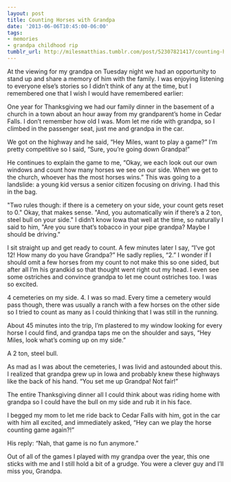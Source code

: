 ```yaml
---
layout: post
title: Counting Horses with Grandpa
date: '2013-06-06T10:45:00-06:00'
tags:
- memories
- grandpa childhood rip
tumblr_url: http://milesmatthias.tumblr.com/post/52307821417/counting-horses-with-grandpa
---
```

At the viewing for my grandpa on Tuesday night we had an opportunity to stand up and share a memory of him with the family. I was enjoying listening to everyone else’s stories so I didn’t think of any at the time, but I remembered one that I wish I would have remembered earlier:

One year for Thanksgiving we had our family dinner in the basement of a church in a town about an hour away from my grandparent’s home in Cedar Falls. I don’t remember how old I was. Mom let me ride with grandpa, so I climbed in the passenger seat, just me and grandpa in the car.

We got on the highway and he said, “Hey Miles, want to play a game?” I’m pretty competitive so I said, “Sure, you’re going down Grandpa!”

He continues to explain the game to me, “Okay, we each look out our own windows and count how many horses we see on our side. When we get to the church, whoever has the most horses wins.” This was going to a landslide: a young kid versus a senior citizen focusing on driving. I had this in the bag.

"Two rules though: if there is a cemetery on your side, your count gets reset to 0." Okay, that makes sense. "And, you automatically win if there’s a 2 ton, steel bull on your side." I didn’t know Iowa that well at the time, so naturally I said to him, "Are you sure that’s tobacco in your pipe grandpa? Maybe I should be driving."

I sit straight up and get ready to count. A few minutes later I say, “I’ve got 12! How many do you have Grandpa?” He sadly replies, “2.” I wonder if I should omit a few horses from my count to not make this so one sided, but after all I’m his grandkid so that thought went right out my head. I even see some ostriches and convince grandpa to let me count ostriches too. I was so excited.

4 cemeteries on my side. 4. I was so mad. Every time a cemetery would pass though, there was usually a ranch with a few horses on the other side so I tried to count as many as I could thinking that I was still in the running.

About 45 minutes into the trip, I’m plastered to my window looking for every horse I could find, and grandpa taps me on the shoulder and says, “Hey Miles, look what’s coming up on my side.”

A 2 ton, steel bull.

As mad as I was about the cemeteries, I was livid and astounded about this. I realized that grandpa grew up in Iowa and probably knew these highways like the back of his hand. “You set me up Grandpa! Not fair!”

The entire Thanksgiving dinner all I could think about was riding home with grandpa so I could have the bull on my side and rub it in his face.

I begged my mom to let me ride back to Cedar Falls with him, got in the car with him all excited, and immediately asked, “Hey can we play the horse counting game again?!”

His reply: “Nah, that game is no fun anymore.”

Out of all of the games I played with my grandpa over the year, this one sticks with me and I still hold a bit of a grudge. You were a clever guy and I’ll miss you, Grandpa.
